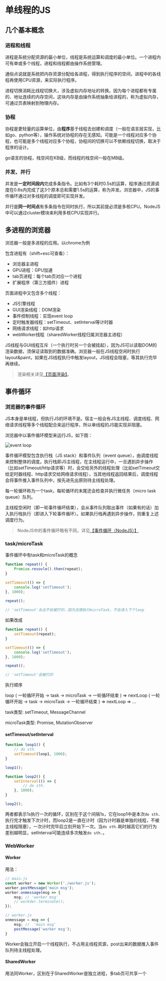 # 单线程的JS

## 几个基本概念

### 进程和线程
		
进程是系统分配资源的最小单位，线程是系统运算和调度的最小单位。一个进程内可有单或多个线程，进程和线程都由操作系统管理。

通俗点说就是系统把内存资源分配给各进程，得到执行程序的空间，进程中的各线程再使用CPU资源，来实际执行程序。

进程切换消耗比线程切换大，涉及虚拟内存地址的转换。因为每个进程都有专属的、地址连续的内存空间，这块内存是由操作系统抽象给进程的，称为虚拟内存，可通过页表映射到物理内存。

### 协程

协程是更轻量的运算单位，由**程序**基于线程去创建和调度（一般在语言层实现，比如go、python等），操作系统对协程的存在无感知。可能是一个线程对应多个协程，也可能是多个线程对应多个协程，协程间的切换可以不依赖线程切换，取决于程序的设计。

go语言的协程，栈空间在KB级，而线程的栈空间一般在MB级。

### 并发、并行

并发是**一定时间段内**完成多条指令。比如有3个耗时0.5s的运算，程序通过资源调度在0.6s内完成了这3个原本总和需要1.5s的运算，称为并发。浏览器中，JS的事件循环通过对多线程的调度即可实现并发。

并行是**同一时间点**有多条指令在同时执行，所以其前提必须是多核CPU。NodeJS中可以通过cluster模块来利用多核CPU实现并行。


## 多进程的浏览器

浏览器一般是多进程的应用。以chrome为例

包含进程有（shift+esc可查看）：
* 浏览器主进程
* GPU进程：GPU加速
* tab页进程：每个tab页对应一个进程
* 扩展程序（第三方插件）进程

页面进程中又包含多个线程：
* JS引擎线程
* GUI渲染线程：DOM渲染
* 事件控制线程：实现event loop
* 定时触发器线程：setTimeout、setInterval等计时器
* 网络请求线程：如http请求
* webWorker线程（sharedWorker线程归属浏览器主进程）

JS线程与GUI线程互斥（一个执行时另一个会被挂起），因为JS可以读取DOM的渲染数据，须保证读取到的数据准确。浏览器一般在JS线程空闲时执行layout&paint，如果在JS线程执行中触发layout，JS线程会阻塞，等其执行完毕再继续。

> 渲染相关详见[【页面渲染】](/htmlcss/render.html)。


## 事件循环

### 浏览器的事件循环


JS本身是单线程，但执行JS的环境不是。宿主一般会有JS主线程、调度线程、网络请求线程等多个线程配合来运行程序，所以单线程的JS能实现非阻塞。

浏览器中以事件循环模型来运行JS，如下图：

![event loop](../resources/event-loop/browser.png)

事件循环模型包含执行栈（JS stack）和事件队列（event queue），由调度线程来控制整体的调度。执行栈即JS主线程，在主线程运行中，一旦遇到异步操作（比如setTimeout/http请求等）时，会交给另外的线程处理（比如setTimeout交给定时器线程、http请求交给网络请求线程），当其他线程返回结果后，调度线程会将事件推入事件队列中，按先进先出原则待主线程处理。

每一轮循环称为一个task，每轮循环的末尾还会检查并执行微任务（micro task queue）队列。

主线程空闲时（即一轮事件循坏结束），会从事件队列取出事件（如果有的话）加入执行栈执行（即进入下轮事件循环）。如果执行栈再遇到异步操作，则重复上述调度行为。


> NodeJS中的事件循环略有不同，详见[【事件循环（NodeJS）】](/node/loop.html)



### task/microTask

事件循环中有task和microTask的概念

```js
function repeat() {
	Promise.resovle().then(repeat);
}

setTimeout(() => {
	console.log('setTimeout');
}, 1000);

repeat();
	
// 'setTimeout'永远不会被打印，因为无限执行microTask，不会进入下个loop
```
		
如果改成

```js	
function repeat() {
	setTimeout(repeat);
}

setTimeout(() => {
	console.log('setTimeout');
}, 1000);

repeat();

// 'setTimeout'会被打印
```		

执行顺序

loop ( 一轮循环开始 -> task -> microTask -> 一轮循环结束 ) => nextLoop ( 一轮循环开始 -> task -> microTask -> 一轮循环结束 ) => nextLoop => ...

task类型: setTimeout, MessageChannel

microTask类型: Promise, MutationObserver

#### setTimeout/setInterval

```js
function loop1() {
	// do sth.
	setTimeout(loop1, 1000);
}

loop1();

function loop2() {
	setInterval(() => {
		// do sth.
	}, 1000);
}

loop2();
```

两者都表示1s执行一次的循环，区别在于这个间隔1s，它在loop1中是本次`do sth.`执行完才触发下次计时，而loop2是一直在计时（因为计时器是单独的线程，不被主线程阻塞），一次计时完毕后立刻开始下一次。当`do sth.`耗时越高它们的行为差别越明显，setInterval可能连续多次触发`do sth.`。

### WebWorker

#### Worker

用法：

```js
// main.js
const worker = new Worker('./worker.js');
worker.postMessage('main msg');
worker.onmessage(msg => {
	msg; // 'worker msg'
	// workder.terminate();  
});

// worker.js
onmessage = msg => {
	msg; //  'main msg'
	postMessage('worker msg');
}
```

Worker会独立开启一个线程执行，不占用主线程资源，post出来的数据推入事件队列待主线程处理。

#### SharedWorker

用法同Worker，区别在于SharedWorker是独立进程，多tab页可共享一个
	